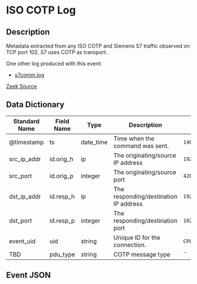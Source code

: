 # ISO COTP Log

## Description

Metadata extracted from any ISO COTP and Siemens S7 traffic observed on TCP port 102. S7 uses COTP as transport.

One other log produced with this event:
- [s7comm.log](./s7comm.md)

[Zeek Source](https://github.com/amzn/zeek-plugin-s7comm)

## Data Dictionary

| Standard Name                   | Field Name                      | Type                            | Description                                                                                                             | Sample Value                                     |
| ------------------------------- | ------------------------------- | ------------------------------- | -------------------------------                                                                                         | -------------------------------                  |
| @timestamp                      | ts                              | date_time                       | Time when the command was sent.                                                                                         | `1408528850.346123`                              |
| src_ip_addr                     | id.orig_h                       | ip                              | The originating/source IP address                                                                                       | `192.168.1.10`                                   |
| src_port                        | id.orig_p                       | integer                         | The originating/source port                                                                                             | `4205`                                           |
| dst_ip_addr                     | id.resp_h                       | ip                              | The responding/destination IP address                                                                                   | `192.168.1.40`                                   |
| dst_port                        | id.resp_p                       | integer                         | The responding/destination port                                                                                         | `102`                                            |
| event_uid                       | uid                             | string                          | Unique ID for the connection.                                                                                           | `CPLWKP10UDzr7stpbf`                             |
| TBD                             | pdu_type                        | string                          | COTP message type                                                                                                       | ``              |
## Event JSON

```json
```
